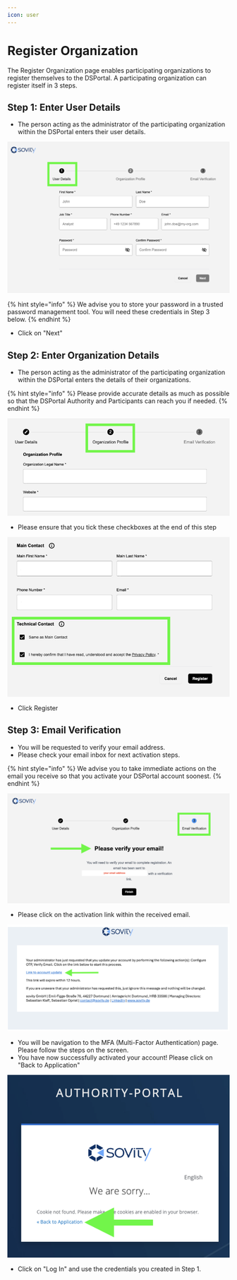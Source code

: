 ```yaml
---
icon: user
---
```


# Register Organization

The Register Organization page enables participating organizations to register themselves to the DSPortal. A participating organization can register itself in 3 steps.

## Step 1: Enter User Details

* The person acting as the administrator of the participating organization within the DSPortal enters their user details.

![Enter User Details](images/edit-user-details1.png)

{% hint style="info" %} We advise you to store your password in a trusted password management tool. You will need these credentials in Step 3 below. {% endhint %}

* Click on "Next"

## Step 2: Enter Organization Details

* The person acting as the administrator of the participating organization within the DSPortal enters the details of their organizations.

{% hint style="info" %} Please provide accurate details as much as possible so that the DSPortal Authority and Participants can reach you if needed. {% endhint %} 

![Enter Organization Details](images/edit-user-details2.png)

* Please ensure that you tick these checkboxes at the end of this step

![Technical Contract](images/edit-user-details3.png)

* Click Register

## Step 3: Email Verification

* You will be requested to verify your email address.
* Please check your email inbox for next activation steps.

{% hint style="info" %} We advise you to take immediate actions on the email you receive so that you activate your DSPortal account soonest. {% endhint %}
  
![Email Verification](images/edit-user-details4.png)

* Please click on the activation link within the received email.

![Activation Link](images/edit-user-details5.png)

* You will be navigation to the MFA (Multi-Factor Authentication) page. Please follow the steps on the screen.
* You have now successfully activated your account! Please click on "Back to Application"

![Back To Application Link](images/edit-user-details6.png)

* Click on "Log In" and use the credentials you created in Step 1.
